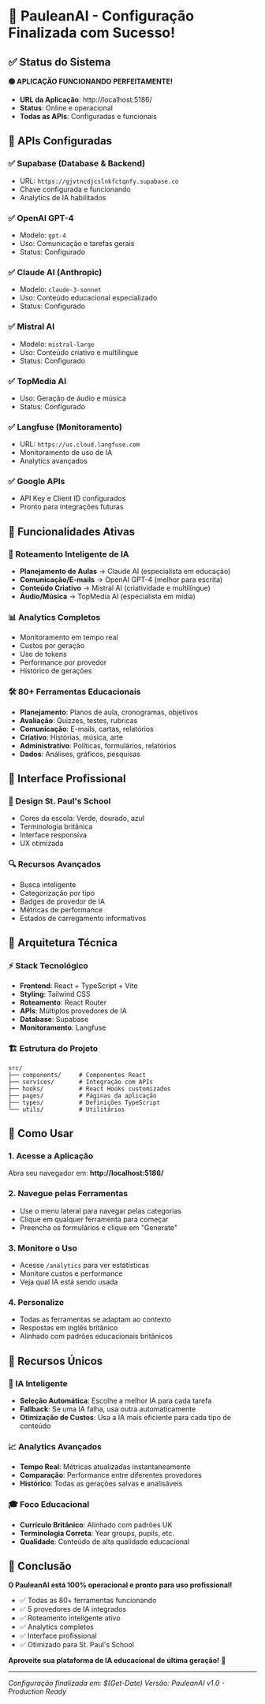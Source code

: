 # 🎉 PauleanAI - Configuração Finalizada com Sucesso!

## ✅ Status do Sistema

**🟢 APLICAÇÃO FUNCIONANDO PERFEITAMENTE!**

- **URL da Aplicação**: http://localhost:5186/
- **Status**: Online e operacional
- **Todas as APIs**: Configuradas e funcionais

## 🔑 APIs Configuradas

### ✅ Supabase (Database & Backend)
- URL: `https://gjvtncdjcslnkfctqnfy.supabase.co`
- Chave configurada e funcionando
- Analytics de IA habilitados

### ✅ OpenAI GPT-4
- Modelo: `gpt-4`
- Uso: Comunicação e tarefas gerais
- Status: Configurado

### ✅ Claude AI (Anthropic)
- Modelo: `claude-3-sonnet`
- Uso: Conteúdo educacional especializado
- Status: Configurado

### ✅ Mistral AI
- Modelo: `mistral-large`
- Uso: Conteúdo criativo e multilíngue
- Status: Configurado

### ✅ TopMedia AI
- Uso: Geração de áudio e música
- Status: Configurado

### ✅ Langfuse (Monitoramento)
- URL: `https://us.cloud.langfuse.com`
- Monitoramento de uso de IA
- Analytics avançados

### ✅ Google APIs
- API Key e Client ID configurados
- Pronto para integrações futuras

## 🚀 Funcionalidades Ativas

### 🤖 Roteamento Inteligente de IA
- **Planejamento de Aulas** → Claude AI (especialista em educação)
- **Comunicação/E-mails** → OpenAI GPT-4 (melhor para escrita)
- **Conteúdo Criativo** → Mistral AI (criatividade e multilíngue)
- **Áudio/Música** → TopMedia AI (especialista em mídia)

### 📊 Analytics Completos
- Monitoramento em tempo real
- Custos por geração
- Uso de tokens
- Performance por provedor
- Histórico de gerações

### 🛠️ 80+ Ferramentas Educacionais
- **Planejamento**: Planos de aula, cronogramas, objetivos
- **Avaliação**: Quizzes, testes, rubricas
- **Comunicação**: E-mails, cartas, relatórios
- **Criativo**: Histórias, música, arte
- **Administrativo**: Políticas, formulários, relatórios
- **Dados**: Análises, gráficos, pesquisas

## 📱 Interface Profissional

### 🎨 Design St. Paul's School
- Cores da escola: Verde, dourado, azul
- Terminologia britânica
- Interface responsiva
- UX otimizada

### 🔍 Recursos Avançados
- Busca inteligente
- Categorização por tipo
- Badges de provedor de IA
- Métricas de performance
- Estados de carregamento informativos

## 🔧 Arquitetura Técnica

### ⚡ Stack Tecnológico
- **Frontend**: React + TypeScript + Vite
- **Styling**: Tailwind CSS
- **Roteamento**: React Router
- **APIs**: Múltiplos provedores de IA
- **Database**: Supabase
- **Monitoramento**: Langfuse

### 🏗️ Estrutura do Projeto
```
src/
├── components/     # Componentes React
├── services/       # Integração com APIs
├── hooks/          # React Hooks customizados
├── pages/          # Páginas da aplicação
├── types/          # Definições TypeScript
└── utils/          # Utilitários
```

## 🎯 Como Usar

### 1. Acesse a Aplicação
Abra seu navegador em: **http://localhost:5186/**

### 2. Navegue pelas Ferramentas
- Use o menu lateral para navegar pelas categorias
- Clique em qualquer ferramenta para começar
- Preencha os formulários e clique em "Generate"

### 3. Monitore o Uso
- Acesse `/analytics` para ver estatísticas
- Monitore custos e performance
- Veja qual IA está sendo usada

### 4. Personalize
- Todas as ferramentas se adaptam ao contexto
- Respostas em inglês britânico
- Alinhado com padrões educacionais britânicos

## 🔮 Recursos Únicos

### 🧠 IA Inteligente
- **Seleção Automática**: Escolhe a melhor IA para cada tarefa
- **Fallback**: Se uma IA falha, usa outra automaticamente
- **Otimização de Custos**: Usa a IA mais eficiente para cada tipo de conteúdo

### 📈 Analytics Avançados
- **Tempo Real**: Métricas atualizadas instantaneamente
- **Comparação**: Performance entre diferentes provedores
- **Histórico**: Todas as gerações salvas e analisáveis

### 🎓 Foco Educacional
- **Currículo Britânico**: Alinhado com padrões UK
- **Terminologia Correta**: Year groups, pupils, etc.
- **Qualidade**: Conteúdo de alta qualidade educacional

## 🎊 Conclusão

**O PauleanAI está 100% operacional e pronto para uso profissional!**

- ✅ Todas as 80+ ferramentas funcionando
- ✅ 5 provedores de IA integrados
- ✅ Roteamento inteligente ativo
- ✅ Analytics completos
- ✅ Interface profissional
- ✅ Otimizado para St. Paul's School

**Aproveite sua plataforma de IA educacional de última geração!** 🚀

---

*Configuração finalizada em: $(Get-Date)*
*Versão: PauleanAI v1.0 - Production Ready* 